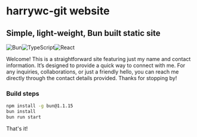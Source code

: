 # harrywc-git website
## Simple, light-weight, Bun built static site

![Bun](https://img.shields.io/badge/Bun-%23000000.svg?style=for-the-badge&logo=bun&logoColor=white)![TypeScript](https://img.shields.io/badge/typescript-%23007ACC.svg?style=for-the-badge&logo=typescript&logoColor=white)![React](https://img.shields.io/badge/react-%2320232a.svg?style=for-the-badge&logo=react&logoColor=%2361DAFB)

Welcome! This is a straightforward site featuring just my name and contact information. It’s designed to provide a quick way to connect with me. For any inquiries, collaborations, or just a friendly hello, you can reach me directly through the contact details provided. Thanks for stopping by!

### Build steps
```sh
npm install -g bun@1.1.15
bun install
bun run start
```
That's it!

